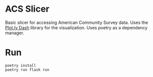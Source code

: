 # ACS Slicer
Basic slicer for accessing American Community Survey data.
Uses the [Plot.ly Dash](https://dash.plot.ly/) library for the visualization.
Uses poetry as a dependency manager.

# Run
```
poetry install
poetry run flask run
```
